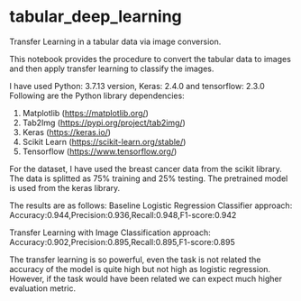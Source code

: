 # tabular_deep_learning
Transfer Learning in a tabular data via image conversion.

This notebook provides the procedure to convert the tabular data to images and then apply transfer learning to classify the images.

I have used Python: 3.7.13 version, Keras: 2.4.0 and tensorflow: 2.3.0
Following are the Python library dependencies:
1. Matplotlib (https://matplotlib.org/)
2. Tab2Img (https://pypi.org/project/tab2img/)
3. Keras (https://keras.io/)
4. Scikit Learn (https://scikit-learn.org/stable/)
5. Tensorflow (https://www.tensorflow.org/)

For the dataset, I have used the breast cancer data from the scikit library. The data is splitted as 75% training and 25% testing. The pretrained
model is used from the keras library.

The results are as follows:
Baseline Logistic Regression Classifier approach:
Accuracy:0.944,Precision:0.936,Recall:0.948,F1-score:0.942

Transfer Learning with Image Classification approach:
Accuracy:0.902,Precision:0.895,Recall:0.895,F1-score:0.895

The transfer learning is so powerful, even the task is not related the accuracy of the model is quite high but not high as logistic regression. However, if
the task would have been related we can expect much higher evaluation metric. 

